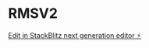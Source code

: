 # RMSV2

[Edit in StackBlitz next generation editor ⚡️](https://stackblitz.com/~/github.com/eyotile/RMSV2)